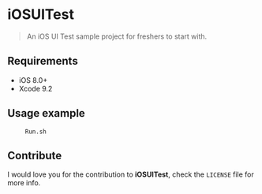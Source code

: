 # iOSUITest
> An iOS UI Test sample project for freshers to start with.

## Requirements

- iOS 8.0+
- Xcode 9.2
  
## Usage example

``` 
     Run.sh
```

## Contribute

I would love you for the contribution to **iOSUITest**, check the ``LICENSE`` file for more info.

